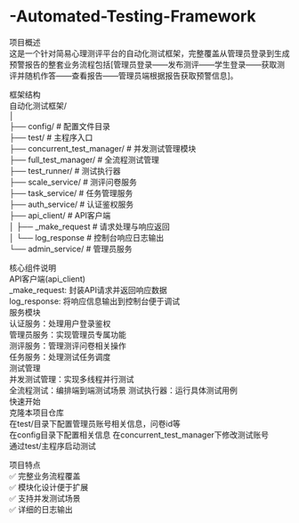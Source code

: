 # -Automated-Testing-Framework
项目概述  
这是一个针对简易心理测评平台的自动化测试框架，完整覆盖从管理员登录到生成预警报告的整套业务流程包括[管理员登录——发布测评——学生登录——获取测评并随机作答——查看报告——管理员端根据报告获取预警信息]。

框架结构  
自动化测试框架/  
│  
├── config/                  # 配置文件目录  
├── test/                    # 主程序入口  
├── concurrent_test_manager/ # 并发测试管理模块  
├── full_test_manager/       # 全流程测试管理  
├── test_runner/             # 测试执行器  
├── scale_service/           # 测评问卷服务  
├── task_service/            # 任务管理服务  
├── auth_service/            # 认证鉴权服务  
├── api_client/              # API客户端  
│   ├── _make_request        # 请求处理与响应返回  
│   └── log_response         # 控制台响应日志输出  
└── admin_service/           # 管理员服务  

核心组件说明  
API客户端(api_client)  
_make_request: 封装API请求并返回响应数据  
log_response: 将响应信息输出到控制台便于调试  
服务模块  
​​认证服务​​：处理用户登录鉴权  
​​管理员服务​​：实现管理员专属功能  
​​测评服务​​：管理测评问卷相关操作  
​​任务服务​​：处理测试任务调度  
测试管理  
​​并发测试管理​​：实现多线程并行测试  
​​全流程测试​​：编排端到端测试场景 
​​测试执行器​​：运行具体测试用例  
快速开始  
克隆本项目仓库  
在test/目录下配置管理员账号相关信息，问卷id等  
在config目录下配置相关信息
在concurrent_test_manager下修改测试账号  
通过test/主程序启动测试  

项目特点  
✅ 完整业务流程覆盖  
✅ 模块化设计便于扩展  
✅ 支持并发测试场景  
✅ 详细的日志输出  
